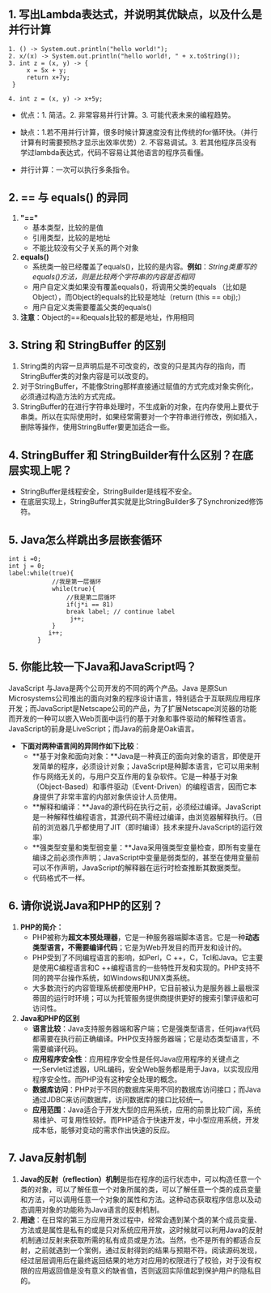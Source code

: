 ## 1. 写出Lambda表达式，并说明其优缺点，以及什么是并行计算
```
1. () -> System.out.println("hello world!");
2. x/(x) -> System.out.println("hello world!, " + x.toString());
3. int z = (x, y) -> {
	 x = 5x + y;
	 return x+7y;
 }
 
4. int z = (x, y) -> x+5y;
```
- 优点：1. 简洁。2. 非常容易并行计算。3. 可能代表未来的编程趋势。
- 缺点：1.若不用并行计算，很多时候计算速度没有比传统的for循环快。（并行计算有时需要预热才显示出效率优势）2. 不容易调试。3. 若其他程序员没有学过lambda表达式，代码不容易让其他语言的程序员看懂。

- 并行计算：一次可以执行多条指令。

## 2. == 与 equals() 的异同
1. **"=="**
	- 基本类型，比较的是值
	- 引用类型，比较的是地址
	- 不能比较没有父子关系的两个对象
2. **equals()**
	- 系统类一般已经覆盖了equals()，比较的是内容。**例如**：*String类重写的equals()方法，则是比较两个字符串的内容是否相同*
	- 用户自定义类如果没有覆盖equals()，将调用父类的equals （比如是Object），而Object的equals的比较是地址（return (this == obj);）
	- 用户自定义类需要覆盖父类的equals()
3. **注意**：Object的==和equals比较的都是地址，作用相同

## 3. String 和 StringBuffer 的区别
1. String类的内容一旦声明后是不可改变的，改变的只是其内存的指向，而StringBuffer类的对象内容是可以改变的。
2. 对于StringBuffer，不能像String那样直接通过赋值的方式完成对象实例化，必须通过构造方法的方式完成。
3. StringBuffer的在进行字符串处理时，不生成新的对象，在内存使用上要优于串类。所以在实际使用时，如果经常需要对一个字符串进行修改，例如插入，删除等操作，使用StringBuffer要更加适合一些。

## 4. StringBuffer 和 StringBuilder有什么区别？在底层实现上呢？
- StringBuffer是线程安全，StringBuilder是线程不安全。
- 在底层实现上，StringBuffer其实就是比StringBuilder多了Synchronized修饰符。
	
## 5. Java怎么样跳出多层嵌套循环
```
int i =0;
int j = 0;
label:while(true){
            //我是第一层循环
            while(true){
                //我是第二层循环
                if(j*i == 81)
                break label; // continue label
                 j++;
            }
           i++;
        }
```

## 5. 你能比较一下Java和JavaScript吗？
JavaScript 与Java是两个公司开发的不同的两个产品。Java 是原Sun Microsystems公司推出的面向对象的程序设计语言，特别适合于互联网应用程序开发；而JavaScript是Netscape公司的产品，为了扩展Netscape浏览器的功能而开发的一种可以嵌入Web页面中运行的基于对象和事件驱动的解释性语言。JavaScript的前身是LiveScript；而Java的前身是Oak语言。
- **下面对两种语言间的异同作如下比较**：
	- **基于对象和面向对象：**Java是一种真正的面向对象的语言，即使是开发简单的程序，必须设计对象；JavaScript是种脚本语言，它可以用来制作与网络无关的，与用户交互作用的复杂软件。它是一种基于对象（Object-Based）和事件驱动（Event-Driven）的编程语言，因而它本身提供了非常丰富的内部对象供设计人员使用。
	- **解释和编译：**Java的源代码在执行之前，必须经过编译。JavaScript是一种解释性编程语言，其源代码不需经过编译，由浏览器解释执行。（目前的浏览器几乎都使用了JIT（即时编译）技术来提升JavaScript的运行效率）
	- **强类型变量和类型弱变量：**Java采用强类型变量检查，即所有变量在编译之前必须作声明；JavaScript中变量是弱类型的，甚至在使用变量前可以不作声明，JavaScript的解释器在运行时检查推断其数据类型。
	- 代码格式不一样。


## 6. 请你说说Java和PHP的区别？
1. **PHP的简介：**
	- PHP被称为**超文本预处理器**，它是一种服务器端脚本语言。它是一种**动态类型语言，不需要编译代码**；它是为Web开发目的而开发和设计的。
	- PHP受到了不同编程语言的影响，如Perl，C ++，C，Tcl和Java。它主要是使用C编程语言和C ++编程语言的一些特性开发和实现的。PHP支持不同的跨平台操作系统，如Windows和UNIX类系统。
	- 大多数流行的内容管理系统都使用PHP，它目前被认为是服务器上最根深蒂固的运行时环境；可以为托管服务提供商提供更好的搜索引擎评级和可访问性。
2. **Java和PHP的区别**
	- **语言比较**：Java支持服务器端和客户端；它是强类型语言，任何java代码都需要在执行前正确编译。PHP仅支持服务器端；它是动态类型语言，不需要编译代码。
	- **应用程序安全性**：应用程序安全性是任何Java应用程序的关键点之一;Servlet过滤器，URL编码，安全Web服务都是用于Java，以实现应用程序安全性。而PHP没有这种安全处理的概念。
	- **数据库访问**：PHP对于不同的数据库采用不同的数据库访问接口；而Java通过JDBC来访问数据库，访问数据库的接口比较统一。
	- **应用范围**：Java适合于开发大型的应用系统，应用的前景比较广阔，系统易维护、可复用性较好。而PHP适合于快速开发，中小型应用系统，开发成本低，能够对变动的需求作出快速的反应。

## 7. Java反射机制
1. **Java的反射（reflection）机制**是指在程序的运行状态中，可以构造任意一个类的对象，可以了解任意一个对象所属的类，可以了解任意一个类的成员变量和方法，可以调用任意一个对象的属性和方法。这种动态获取程序信息以及动态调用对象的功能称为Java语言的反射机制。
2. **用途**：在日常的第三方应用开发过程中，经常会遇到某个类的某个成员变量、方法或是属性是私有的或是只对系统应用开放，这时候就可以利用Java的反射机制通过反射来获取所需的私有成员或是方法。当然，也不是所有的都适合反射，之前就遇到一个案例，通过反射得到的结果与预期不符。阅读源码发现，经过层层调用后在最终返回结果的地方对应用的权限进行了校验，对于没有权限的应用返回值是没有意义的缺省值，否则返回实际值起到保护用户的隐私目的。
